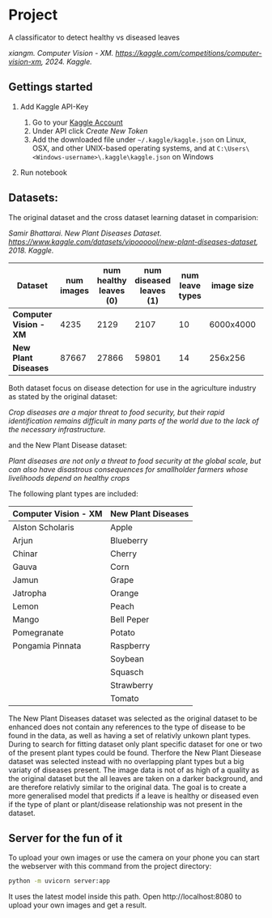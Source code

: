 # Project

A classificator to detect healthy vs diseased leaves

<cite>xiangm. Computer Vision - XM. https://kaggle.com/competitions/computer-vision-xm, 2024. Kaggle.</cite>

## Gettings started

1. Add Kaggle API-Key
    1. Go to your [Kaggle Account](https://www.kaggle.com/settings)
    2. Under API click *Create New Token*
    3. Add the downloaded file under `~/.kaggle/kaggle.json` on Linux, OSX, and other UNIX-based operating systems, and at `C:\Users\<Windows-username>\.kaggle\kaggle.json` on Windows

2. Run notebook

## Datasets:

The original dataset and the cross dataset learning dataset in comparision:


<cite>Samir Bhattarai. New Plant Diseases Dataset. https://www.kaggle.com/datasets/vipoooool/new-plant-diseases-dataset, 2018. Kaggle.</cite>

|Dataset                  | num images | num healthy leaves (0) | num diseased leaves (1) | num leave types | image size | num disease types|
|-------------------------|------------|------------------------|-------------------------|-----------------|------------|------------------|
| **Computer Vision - XM**| 4235       | 2129                   | 2107                    | 10              | 6000x4000  | -                |
| **New Plant Diseases**  | 87667      | 27866                  | 59801                   | 14              | 256x256    | ~ 24             |

Both dataset focus on disease detection for use in the agriculture industry as stated by the original dataset:

<cite>Crop diseases are a major threat to food security, but their rapid identification remains difficult in many parts of the world due to the lack of the necessary infrastructure. </cite>

and the New Plant Disease dataset:

<cite>Plant diseases are not only a threat to food security at the global scale, but can also have disastrous consequences for smallholder farmers whose livelihoods depend on healthy crops</cite>

The following plant types are included:

| **Computer Vision - XM** | **New Plant Diseases** |
|--------------------------|------------------------|
| Alston Scholaris                         | Apple
| Arjun | Blueberry
| Chinar | Cherry
| Gauva | Corn
| Jamun | Grape
| Jatropha | Orange
| Lemon | Peach
| Mango | Bell Peper
| Pomegranate | Potato
| Pongamia Pinnata | Raspberry
|  | Soybean
|  | Squasch
|  | Strawberry
|  | Tomato

The New Plant Diseases dataset was selected as the original dataset to be enhanced does not contain any references to the type of disease to be found in the data, as well as having a set of relativly unkown plant types. During to search for fitting dataset only plant specific dataset for one or two of the present plant types could be found. Therfore the New Plant Diesease dataset was selected instead with no overlapping plant types but a big variaty of diseases present. The image data is not of as high of a quality as the original dataset but the all leaves are taken on a darker background, and are therefore relativly similar to the original data. The goal is to create a more generalised model that predicts if a leave is healthy or diseased even if the type of plant or plant/disease relationship was not present in the dataset.


## Server for the fun of it

To upload your own images or use the camera on your phone you can start the webserver with this command from the project directory:

```bash
python -m uvicorn server:app
```

It uses the latest model inside this path. Open http://localhost:8080 to upload your own images and get a result.